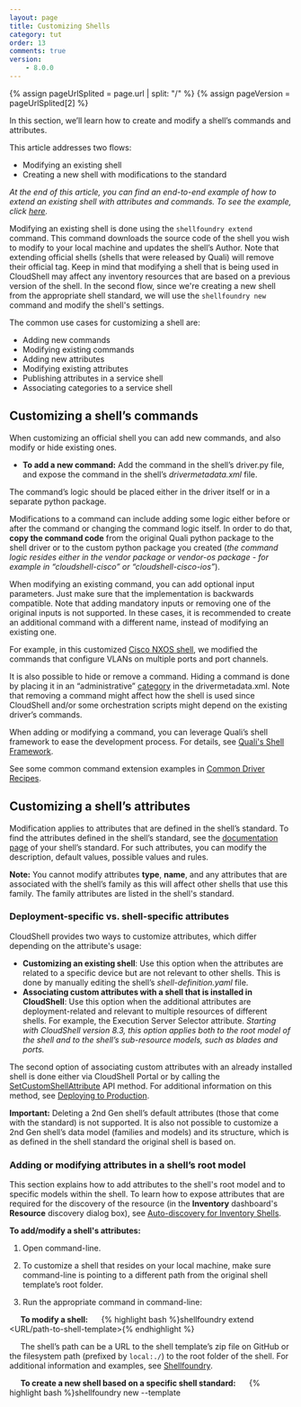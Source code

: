 ```yaml
---
layout: page
title: Customizing Shells
category: tut
order: 13
comments: true
version:
    - 8.0.0
---
```


{% assign pageUrlSplited = page.url | split: "/" %}
{% assign pageVersion = pageUrlSplited[2] %}

In this section, we’ll learn how to create and modify a shell’s commands and attributes.

This article addresses two flows:

* Modifying an existing shell
* Creating a new shell with modifications to the standard

_At the end of this article, you can find an end-to-end example of how to extend an existing shell with attributes and commands. To see the example, click [here](#end-to-end-example)._ 

Modifying an existing shell is done using the `shellfoundry extend` command. This command downloads the source code of the shell you wish to modify to your local machine and updates the shell’s Author. Note that extending official shells (shells that were released by Quali) will remove their official tag. Keep in mind that modifying a shell that is being used in CloudShell may affect any inventory resources that are based on a previous version of the shell. In the second flow, since we're creating a new shell from the appropriate shell standard, we will use the `shellfoundry new` command and modify the shell's settings.

The common use cases for customizing a shell are:

* Adding new commands
* Modifying existing commands
* Adding new attributes
* Modifying existing attributes
* Publishing attributes in a service shell
* Associating categories to a service shell

## Customizing a shell’s commands

When customizing an official shell you can add new commands, and also modify or hide existing ones.

* **To add a new command:** Add the command in the shell’s driver.py file, and expose the command in the shell’s *drivermetadata.xml* file.

The command’s logic should be placed either in the driver itself or in a separate python package.

Modifications to a command can include adding some logic either before or after the command or changing the command logic itself. In order to do that, **copy the command code** from the original Quali python package to the shell driver or to the custom python package you created (*the command logic resides either in the vendor package or vendor-os package - for example in “cloudshell-cisco” or “cloudshell-cisco-ios”*).

When modifying an existing command, you can add optional input parameters. Just make sure that the implementation is backwards compatible. Note that adding mandatory inputs or removing one of the original inputs is not supported. In these cases, it is recommended to create an additional command with a different name, instead of modifying an existing one.

For example, in this customized [Cisco NXOS shell](https://github.com/QualiSystemsLab/Extended-Cisco-NXOS-Shell), we modified the commands that configure VLANs on multiple ports and port channels.

It is also possible to hide or remove a command. Hiding a command is done by placing it in an “administrative” [category]({{site.baseurl}}/shells/{{pageVersion}}/customizing-driver-commands.html) in the drivermetadata.xml. Note that removing a command might affect how the shell is used since CloudShell and/or some orchestration scripts might depend on the existing driver’s commands.

When adding or modifying a command, you can leverage Quali’s shell framework to ease the development process. For details, see [Quali's Shell Framework]({{site.baseurl}}/reference/{{pageVersion}}/quali-shell-framework.html).

See some common command extension examples in [Common Driver Recipes]({{site.baseurl}}/shells/{{pageVersion}}/common-driver-recipes.html).<a name="attributes"></a>

## Customizing a shell’s attributes

Modification applies to attributes that are defined in the shell’s standard. To find the attributes defined in the shell’s standard, see the <a href="https://github.com/QualiSystems/cloudshell-standards/tree/master/Documentation" target="_blank">documentation page</a> of your shell’s standard. For such attributes, you can modify the description, default values, possible values and rules.

**Note:** You cannot modify attributes **type**, **name**, and any attributes that are associated with the shell’s family as this will affect other shells that use this family. The family attributes are listed in the shell's standard.

### Deployment-specific vs. shell-specific attributes

CloudShell provides two ways to customize attributes, which differ depending on the attribute's usage:

* **Customizing an existing shell**: Use this option when the attributes are related to a specific device but are not relevant to other shells. This is done by manually editing the shell’s *shell-definition.yaml* file. 
* **Associating custom attributes with a shell that is installed in CloudShell**: Use this option when the additional attributes are deployment-related and relevant to multiple resources of different shells. For example, the Execution Server Selector attribute. *Starting with CloudShell version 8.3, this option applies both to the root model of the shell and to the shell’s sub-resource models, such as blades and ports.*

The second option of associating custom attributes with an already installed shell is done either via CloudShell Portal or by calling the [SetCustomShellAttribute]({{site.baseurl}}/shells/{{pageVersion}}/deploying-to-production.html#SetCustomShellAttributeUsingAPI) API method. For additional information on this method, see [Deploying to Production]({{site.baseurl}}/shells/{{pageVersion}}/deploying-to-production.html).

**Important:** Deleting a 2nd Gen shell’s default attributes (those that come with the standard) is not supported. It is also not possible to customize a 2nd Gen shell’s data model (families and models) and its structure, which is as defined in the shell standard the original shell is based on.

### Adding or modifying attributes in a shell’s root model

This section explains how to add attributes to the shell's root model and to specific models within the shell. To learn how to expose attributes that are required for the discovery of the resource (in the **Inventory** dashboard's **Resource** discovery dialog box), see [Auto-discovery for Inventory Shells]({{site.baseurl}}/shells/{{pageVersion}}/implementing-discovery-for-inventory-shells.html). 

**To add/modify a shell's attributes:**

1) Open command-line.

2) To customize a shell that resides on your local machine, make sure command-line is pointing to a different path from the original shell template’s root folder.

3) Run the appropriate command in command-line:

&nbsp;&nbsp;&nbsp;&nbsp;&nbsp;**To modify a shell:**
&nbsp;&nbsp;&nbsp;&nbsp;&nbsp;{% highlight bash %}shellfoundry extend <URL/path-to-shell-template>{% endhighlight %}

&nbsp;&nbsp;&nbsp;&nbsp;&nbsp;The shell’s path can be a URL to the shell template’s zip file on GitHub or the filesystem path (prefixed by `local:./`) to the root folder of the shell. For additional information and examples, see [Shellfoundry]({{site.baseurl}}/reference/{{pageVersion}}/shellfoundry-intro.html).

&nbsp;&nbsp;&nbsp;&nbsp;&nbsp;**To create a new shell based on a specific shell standard:**
&nbsp;&nbsp;&nbsp;&nbsp;&nbsp;{% highlight bash %}shellfoundry new <Shell-name> --template <template>{% endhighlight %}

4) In the shell’s download folder, open the *shell-definition.yaml* file in your preferred editor.

5) Update the `template version`.

6) Locate `node-types:`.

7) Under the root level model, add the following lines:

{% highlight yaml %}
properties:
  my_property:
    type: string
    default: fast
    description: Some attribute description
    constraints:
      - valid_values: [fast, slow]
    tags: [configuration, setting, not_searchable, abstract_filter, include_in_insight, readonly_to_users, display_in_diagram, connection_attribute, read_only]
{% endhighlight %}

8) Edit their settings, as appropriate. For additional information on these settings, see the CloudShell online help.

|  &nbsp;&nbsp;&nbsp;Properties        |  Description 
|  :-------------------   | :----------------------------------------------------------------- |            
|  &nbsp;&nbsp;&nbsp;`properties`         |  Header for the shell's attributes. Needs to be added only once.
|  &nbsp;&nbsp;&nbsp;`<property_name>`&nbsp;&nbsp;&nbsp;    |  (Relevant when adding an attribute) Replace `my_property` with the new attribute’s display name. For example: "My new attribute:". **Do not remove the colon (:) from the end of the line.**         |
|  &nbsp;&nbsp;&nbsp;`type`            |   (Relevant when adding an attribute) Type of attribute. Optional values: string, integer, float, boolean, cloudshell.datatypes.Password  |
|  &nbsp;&nbsp;&nbsp;`default`       |  Default value.                           |
|  &nbsp;&nbsp;&nbsp;`description`          |  Attribute's description                                   |
|  &nbsp;&nbsp;&nbsp;`constraints`              |  Permitted values       |
|  &nbsp;&nbsp;&nbsp;`tags`              |  Attribute rules. For details, see [Modeling Shells with TOSCA]({{site.baseurl}}/shells/{{pageVersion}}/modeling-the-shell.html). Note that for service shells, the only applicable rule is `user_input`. For details, see [Publishing a service shell's attributes](#publish_attributes).           |

9) Remove any unneeded lines.

10) Save the file.

11) In command-line, navigate to the shell’s root folder.

12) Package the shell.

{% highlight bash %}shellfoundry pack{% endhighlight %}

13) Import the shell into CloudShell. 

**Important:** If a previous version of the shell already exists in CloudShell, upgrade the existing shell with the new one in CloudShell Portal's **Shells** management page. This capability is available for 2nd Gen shells.

## Customizing a service shell

Customizing a service shell’s commands is the same as for resource shells, while customizing attributes largely follows the same procedure. The only difference is in how you publish a service’s attribute and associate a service shell to service categories.<a name="publish_attributes"></a>

### Publishing a service shell's attributes

Publishing an attribute displays that attribute in the service's settings dialog box when a CloudShell user adds or edits a service in a blueprint or sandbox diagram.

**To publish a service shell's attribute:**

1) Add or modify an existing attribute as explained in the [Customizing a Shell's attributes]() section above.

2) If you want the service’s attribute to be exposed in the blueprint and sandbox, replace the tags line with the following:

{% highlight yaml %}
    tags: [user_input]
{% endhighlight %}

3) Save the *shell-definition.yaml* file, package and import the shell into CloudShell.

### Associating categories to a service shell

This procedure explains how to add service categories to a 2nd Gen service Shell. Service categories appear in the services catalog and are used to expose services in specific domains in CloudShell. This is done by associating a service category, which is linked to specific domains, to a service shell.

**To associate service categories to a service shell:**

1) Open command-line.

2) To customize a shell that resides on your local machine, make sure command-line is pointing to a different path from the original shell template’s root folder.

3) Run the appropriate command in command-line:

&nbsp;&nbsp;&nbsp;&nbsp;&nbsp;**To modify a shell:**

{% highlight bash %}
shellfoundry extend <URL/path-to-shell-template>
{% endhighlight %}

&nbsp;&nbsp;&nbsp;&nbsp;&nbsp;The shell’s path can be a URL to the shell template’s zip file on GitHub or the filesystem path (prefixed by local:./) to the root folder of the shell. For additional information and examples, see [Shellfoundry]({{site.baseurl}}/reference/{{pageVersion}}/shellfoundry-intro.html).

&nbsp;&nbsp;&nbsp;&nbsp;&nbsp;**To create a new shell based on a specific shell standard:**

{% highlight bash %}
shellfoundry new <Shell-name> --template <template>
{% endhighlight %}

4) In the shell’s download folder, open the `shell-definition.yaml` file in your preferred editor.

5) Update the template version.

6) Under `node-types:`, locate `properties:`, and add the following lines underneath:

{% highlight yaml %}
Service Categories:
  type: list
  default: [My Category 1, My Category 2]  
{% endhighlight %}

&nbsp;&nbsp;&nbsp;&nbsp;&nbsp;**Note:** The `properties:` line needs to be added only once, so do not add it if it already exists uncommented in the *shell-definition.yaml*.

7) Specify the categories in the `default:` line (comma-separated list).

&nbsp;&nbsp;&nbsp;&nbsp;&nbsp;The shell’s categories will be added to the Global domain, even if CloudShell already includes categories with the same name in other domains.

8) Package and import the shell into CloudShell.

9) To make the service available in other domains, in CloudShell Portal’s **Categories** management page, add those domains to the service’s categories.
<a name="end-to-end-example"></a>

## Example: Extending a shell with attributes and commands

To help us understand the shell customization process, let’s add attributes and commands to a shell. To simulate this process, we’ve created a modified version of the Cisco IOS Router Shell, which creates a mock resource structure of 16 ports. Please feel free to use it.

Start by extending the shell. In the <a href="https://community.quali.com/integrations" target="_blank">Quali Community Integrations</a> page, find the **Cisco IOS Router 2G Shell - Mock Autoload** shell and download its source code to your computer. Extract the source code zip package. Then, run `shellfoundry extend` using the URL.

For example:

{% highlight yaml %}
shellfoundry extend local:C:\Users\steven.g\Downloads\CiscoIOSRouter2GWithAutoload-master\CiscoIOSRouter2GWithAutoload-master\Cisco-IOS-Router-Shell-2G
{% endhighlight %}

The shell project is created in the directory from which you ran the command.

![Context Object]({{ site.baseurl }}/assets/customizing-shells-shell-project.png)

When you extend a shell, it's recommended to change the shell’s version and author. This is done in the shell project’s *shell-definition.yaml* file.

{% highlight yaml %}
metadata:
  template_name: Cisco IOS Router Shell 2G
  template_author: steven
  template_version: 1.0.1
{% endhighlight %}

To see how it looks in CloudShell Portal, navigate to the shell’s root folder in command-line and install the shell.

{% highlight yaml %}
cd "c:\My Shells\Cisco-IOS-Router-Shell-2G"
shellfoundry install
{% endhighlight %}

In the **Shells** page, we can see the shell's updated author and version.

![Context Object]({{ site.baseurl }}/assets/customizing-shells-metadata.png)

You can also change the image. To do so, add the image file to the shell project's root folder and in the `artifacts` section of the *shell-definition.yaml*, set the file name.

{% highlight yaml %}
artifacts:
  icon:
    file: shell-icon.png
    type: tosca.artifacts.File
  driver:
    file: CustomDataModelDriver.zip
    type: tosca.artifacts.File
{% endhighlight %}

And set it in the `metadata` section.

{% highlight yaml %}
metadata:
  template_name: CustomDataModel
  template_author: steven
  template_version: 0.1.1
  template_icon: shell-icon.png
{% endhighlight %}

To see the image, install the updated shell.

{% highlight yaml %}
shellfoundry install
{% endhighlight %}

And in the **Inventory** dashboard, create a resource based on the shell (if you’re using our modified shell, you don’t need to specify the credentials of a real Cisco IOS router) and add the resource to a blueprint.

The image should be displayed on the resource.

![Context Object]({{ site.baseurl }}/assets/customizing-shells-image.png)

Next, create an attribute on the root model of the resource. Attributes are created in the `properties` section of the *shell-definition.yaml*. We’ll add a string attribute called "my attribute" with a default value and some rules.

{% highlight yaml %}
node_types:

  vendor.Cisco IOS Router 2G:
    derived_from: cloudshell.nodes.Router
    properties:
      my attribute:
        type: string
        default: value 1
        description: This is my new attribute.
        constraints:
          - valid_values: [value 1, value 2, value 3]
        tags: [setting, configuration]
{% endhighlight %}

The attribute is added to resources created from this shell. To see the attribute on our resource, install the shell on CloudShell, return to the blueprint and open the resource's **Resource Attributes** pane.

![Context Object]({{ site.baseurl }}/assets/customizing-shells-root-attribute.png)

Let’s say you want to create an attribute on the shell’s port. Starting with CloudShell 8.3, this capability is supported. Sub-model attributes are added the same way as root model attributes. The only difference is that for sub-model attributes, you need to include the sub-model before the property name (in our case, the sub-model is "Generic Port"). If the sub-model consists of several words, remove any spaces between them. 

For example, adding an attribute called “my port speed” to the Generic Port sub-model:

{% highlight yaml %}
node_types:

  vendor.Cisco IOS Router 2G:
    derived_from: cloudshell.nodes.Router
    properties:
      GenericPort.my port speed:
        type: string
        default: 5 GHz
        description:
        constraints:
          - valid_values: [5 GHz, 10 GHz, 15 GHz]
        tags: [setting, configuration]
      my attribute:
        type: string
        default: value 1
        description: This is my new attribute.
        constraints:
          - valid_values: [value 1, value 2, value 3]
        tags: [setting, configuration]
{% endhighlight %}

You can also add attributes that are required for the resource’s discovery. While non-discovery attributes only need to be added to the `properties` section, new discovery attributes are added both to the `properties` section of the *shell-definition.yaml*, and to the `capabilities` section's `properties`. We'll add an attribute called "my discovery attribute". 

{% highlight yaml %}
capabilities:
  concurrent_execution:
    type: cloudshell.capabilities.SupportConcurrentCommands
  auto_discovery_capability:
    type: cloudshell.capabilities.AutoDiscovery
    properties:
      my discovery attribute:
        type: boolean
        default: true
{% endhighlight %}

Let's make sure the attribute was added to the shell. In the **Inventory** dashboard, select **Discover** from the resource's more options menu. The attribute should be listed on the resource.

![Context Object]({{ site.baseurl }}/assets/customizing-shells-discover-params.png)

Note that if we’re adding an attribute that is already included in the shell’s standard, we only need to define it in the `capabilities` section. 

Now let’s add a simple command that prints “hello world” to the **Output** console. In the *driver.py* file, add the command.

{% highlight python %}
def hello_world(self):
    return "hello world"
    pass
{% endhighlight %}

In the *drivermetadata.xml* file, add a category for the command and a display name. You need to do this if you want to expose the command in CloudShell Portal.

{% highlight python %}
<Category Name="My Commands">
    <Command Description="" DisplayName="Hello World" Name="hello_world" />
</Category>
{% endhighlight %}

In a CloudShell sandbox, hover over the resource and click **Commmands**. The command is displayed in the resource’s commands pane.

![Context Object]({{ site.baseurl }}/assets/customizing-shells-sandbox-command.png)

And running the command prints the message to the **Output** window.

![Context Object]({{ site.baseurl }}/assets/customizing-shells-output.png)

So far in this example, we discussed how to create attributes that are specific to the shell. However, CloudShell also includes global attributes that are not isolated to a specific shell and can be used among different CloudShell elements. You can add these global attributes to shells that are already installed on CloudShell using the `SetCustomShellAttribute` API method which connects to CloudShell, searches for the shell by name, and adds the attribute to it.

For example, this script adds the **Execution Server Selector** attribute (with a default value) to our shell:

{% highlight python %}
import cloudshell.api.cloudshell_api as api

username = 'admin'
password = 'admin'
server = '192.168.85.9'
domain = 'Global'

session = api.CloudShellAPISession(
    username=username,
    password=password,
    domain=domain,
    host=server
)

session.SetCustomShellAttribute(
    modelName='Cisco IOS Router 2G',
    attributeName='Execution Server Selector',
    defaultValue='NY Test'
)
 {% endhighlight %}

After shell installation, the attribute is added to the shell's resources.

![Context Object]({{ site.baseurl }}/assets/customizing-shells-SetCustomShellAttribute.png)